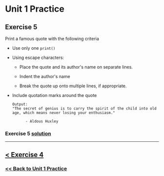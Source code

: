 # Unit 1 Practice

## **Exercise 5**

Print a famous quote with the following criteria

- Use only one `print()`

- Using escape characters:
  
  - Place the quote and its author's name on separate lines.

  - Indent the author's name

  - Break the quote up onto multiple lines, if appropriate.

- Include quotation marks around the quote

      Output:
      "The secret of genius is to carry the spirit of the child into old age, which means never losing your enthusiasm."

            - Aldous Huxley

### Exercise 5 [solution](solutions/exercise_5_solution.md)

---

## [< Exercise 4](exercise_4.md) 

### [<< Back to Unit 1 Practice](/practice/unit_1/)
